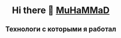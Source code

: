 <h1 align="center">Hi there 👋 <a href="https://t.me/AgReSSoR_vu" target="blank">MuHaMMaD</a></h1>
<h2 align="center">Технологи с которыми я работал</h2>

<!--
**MuSliM-95/MuSliM-95** is a ✨ _special_ ✨ repository because its `README.md` (this file) appears on your GitHub profile.

Here are some ideas to get you started:

- 🔭 I’m currently working on ...
- 🌱 I’m currently learning ...
- 👯 I’m looking to collaborate on ...
- 🤔 I’m looking for help with ...
- 💬 Ask me about ...
- 📫 How to reach me: ...
- 😄 Pronouns: ...
- ⚡ Fun fact: ...
-->
